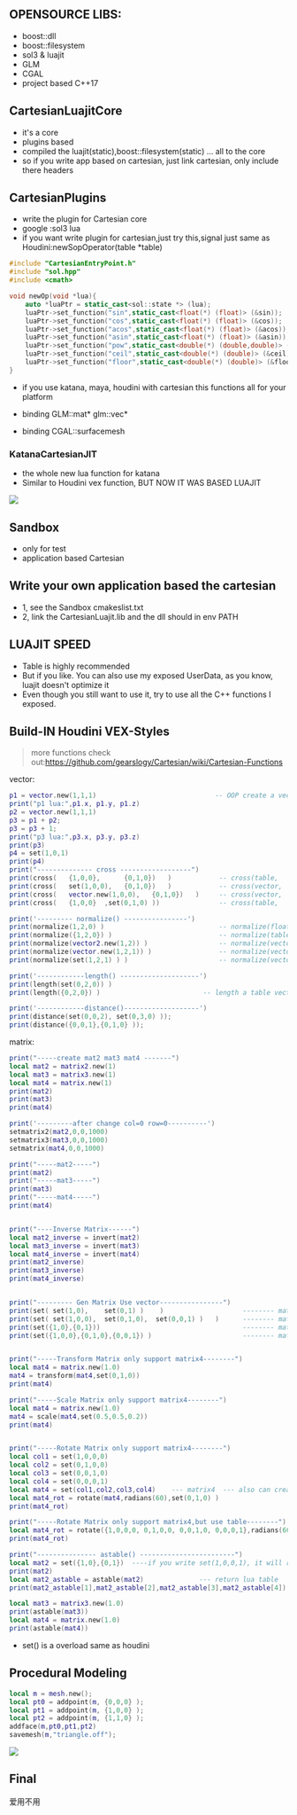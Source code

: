 ## OPENSOURCE LIBS:
* boost::dll
* boost::filesystem
* sol3 & luajit
* GLM
* CGAL
* project based C++17

## CartesianLuajitCore
* it's a core
* plugins based
* compiled the luajit(static),boost::filesystem(static) ... all to the core
* so if you write app based on cartesian, just link cartesian, only include there headers

## CartesianPlugins
* write the plugin for Cartesian core
* google :sol3 lua 
* if you want write plugin for cartesian,just try this,signal just same as Houdini:newSopOperator(table *table)
```C++
#include "CartesianEntryPoint.h"
#include "sol.hpp"
#include <cmath>

void newOp(void *lua){
    auto *luaPtr = static_cast<sol::state *> (lua);
    luaPtr->set_function("sin",static_cast<float(*) (float)> (&sin));
    luaPtr->set_function("cos",static_cast<float(*) (float)> (&cos));
    luaPtr->set_function("acos",static_cast<float(*) (float)> (&acos));
    luaPtr->set_function("asin",static_cast<float(*) (float)> (&asin));
    luaPtr->set_function("pow",static_cast<double(*) (double,double)> (&pow));
    luaPtr->set_function("ceil",static_cast<double(*) (double)> (&ceil));
    luaPtr->set_function("floor",static_cast<double(*) (double)> (&floor));
}
```
* if you use katana, maya, houdini with cartesian this functions all for your platform

* binding GLM::mat* glm::vec*
* binding CGAL::surfacemesh


### KatanaCartesianJIT
* the whole new lua function for katana
* Similar to Houdini vex function, BUT NOW IT WAS BASED LUAJIT

![](imgs/katana_01.png)


## Sandbox
* only for test 
* application based Cartesian


## Write your own application based the cartesian
* 1, see the Sandbox cmakeslist.txt
* 2, link the CartesianLuajit.lib and the dll should in env PATH 


## LUAJIT SPEED
* Table is highly recommended
* But if you like. You can also use my exposed UserData, as you know, luajit doesn't optimize it
* Even though you still want to use it, try to use all the C++ functions I exposed.

## Build-IN Houdini VEX-Styles
> more functions check out:https://github.com/gearslogy/Cartesian/wiki/Cartesian-Functions

vector:

```lua
p1 = vector.new(1,1,1)                              -- OOP create a vector3
print("p1 lua:",p1.x, p1.y, p1.z)
p2 = vector.new(1,1,1)
p3 = p1 + p2;
p3 = p3 + 1;
print("p3 lua:",p3.x, p3.y, p3.z)
print(p3)
p4 = set(1,0,1)
print(p4)
print("-------------- cross ------------------")
print(cross(   {1,0,0},      {0,1,0})   )            -- cross(table,    table)
print(cross(   set(1,0,0),   {0,1,0})   )            -- cross(vector,   table)
print(cross(   vector.new(1,0,0),   {0,1,0})   )     -- cross(vector,   table)
print(cross(   {1,0,0}  ,set(0,1,0) ))               -- cross(table,   vector)

print('--------- normalize() ----------------')
print(normalize(1,2,0) )                             -- normalize(float,float,float) return vector
print(normalize({1,2,0}) )                           -- normalize(table) return vector
print(normalize(vector2.new(1,2)) )                  -- normalize(vector2) return vector2
print(normalize(vector.new(1,2,1)) )                 -- normalize(vector)  return vector
print(normalize(set(1,2,1) ) )                       -- normalize(vector)  return vector

print('------------length() --------------------')
print(length(set(0,2,0)) )
print(length({0,2,0}) )                          -- length a table vector

print('------------distance()-------------------')
print(distance(set(0,0,2), set(0,3,0) ));
print(distance({0,0,1},{0,1,0} ));

```


matrix:
```lua
print("-----create mat2 mat3 mat4 -------")
local mat2 = matrix2.new(1)
local mat3 = matrix3.new(1)
local mat4 = matrix.new(1)
print(mat2)
print(mat3)
print(mat4)

print('---------after change col=0 row=0----------')
setmatrix2(mat2,0,0,1000)
setmatrix3(mat3,0,0,1000)
setmatrix(mat4,0,0,1000)

print("-----mat2-----")
print(mat2)
print("-----mat3-----")
print(mat3)
print("-----mat4-----")
print(mat4)


print("----Inverse Matrix------")
local mat2_inverse = invert(mat2)
local mat3_inverse = invert(mat3)
local mat4_inverse = invert(mat4)
print(mat2_inverse)
print(mat3_inverse)
print(mat4_inverse)


print("--------- Gen Matrix Use vector----------------")
print(set( set(1,0),    set(0,1) )    )                    -------- matrix2
print(set( set(1,0,0),  set(0,1,0),  set(0,0,1) )   )      -------- matrix3 set() is a overload function
print(set({1,0},{0,1}))                                    -------- matrix2 with lua table
print(set({1,0,0},{0,1,0},{0,0,1}) )                       -------- matrix3 with lua table


print("-----Transform Matrix only support matrix4--------")
local mat4 = matrix.new(1.0)
mat4 = transform(mat4,set(0,1,0))
print(mat4)

print("-----Scale Matrix only support matrix4--------")
local mat4 = matrix.new(1.0)
mat4 = scale(mat4,set(0.5,0.5,0.2))
print(mat4)


print("-----Rotate Matrix only support matrix4--------")
local col1 = set(1,0,0,0)
local col2 = set(0,1,0,0)
local col3 = set(0,0,1,0)
local col4 = set(0,0,0,1)
local mat4 = set(col1,col2,col3,col4)    --- matrix4  --- also can create mat4 with : matrix.new(1.0) or matrix:new(1.0)
local mat4_rot = rotate(mat4,radians(60),set(0,1,0) )
print(mat4_rot)

print("-----Rotate Matrix only support matrix4,but use table--------")
local mat4_rot = rotate({1,0,0,0, 0,1,0,0, 0,0,1,0, 0,0,0,1},radians(60), {0,1,0})
print(mat4_rot)

print("--------------- astable() ------------------------")
local mat2 = set({1,0},{0,1})  ----if you write set(1,0,0,1), it will return vector4 type
print(mat2)
local mat2_astable = astable(mat2)              --- return lua table
print(mat2_astable[1],mat2_astable[2],mat2_astable[3],mat2_astable[4])

local mat3 = matrix3.new(1.0)
print(astable(mat3))
local mat4 = matrix.new(1.0)
print(astable(mat4))

```
* set() is a overload same as houdini

## Procedural Modeling
```lua
local m = mesh.new();
local pt0 = addpoint(m, {0,0,0} );
local pt1 = addpoint(m, {1,0,0} );
local pt2 = addpoint(m, {1,1,0} );
addface(m,pt0,pt1,pt2)
savemesh(m,"triangle.off");
```
![](imgs/addpoint.png)

## Final
爱用不用
